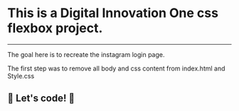 # This is a Digital Innovation One css flexbox project.
---
The goal here is to recreate the instagram login page.

The first step was to remove all body and css content from index.html and Style.css


## 🚀 Let's code! 🚀
